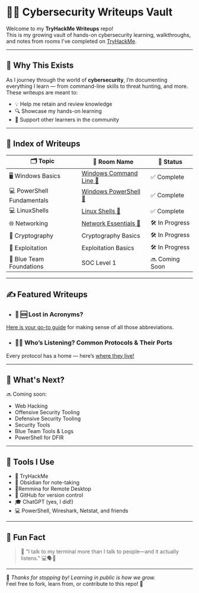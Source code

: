 # 🕵️‍♂️ Cybersecurity Writeups Vault

Welcome to my **TryHackMe Writeups** repo!  
This is my growing vault of hands-on cybersecurity learning, walkthroughs, and notes from rooms I've completed on [TryHackMe](https://tryhackme.com/).

---

## 🎯 Why This Exists

As I journey through the world of **cybersecurity**, I’m documenting everything I learn — from command-line skills to threat hunting, and more.  
These writeups are meant to:

- 💡 Help me retain and review knowledge
- 🔍 Showcase my hands-on learning
- 👥 Support other learners in the community

---

## 🧭 Index of Writeups

| 🗂️ Topic                        | 📖 Room Name                        | 📅 Status       |
|-------------------------------|------------------------------------|-----------------|
| 🖥️ Windows Basics              | [Windows Command Line 📎](https://github.com/Dee-Techie/Cybersecurity-Portfolio/blob/main/Write-Ups/Windows%20Command%20line.md)           | ✅ Complete     |
| 💻 PowerShell Fundamentals     | [Windows PowerShell 📎](https://github.com/Dee-Techie/Cybersecurity-Portfolio/blob/main/Write-Ups/Windows%20PowerShell.md)                | ✅ Complete |
| 💻 LinuxShells      | [Linux Shells 📎](https://github.com/Dee-Techie/Cybersecurity-Portfolio/blob/main/Write-Ups/Linux%20Shells.md)                | ✅ Complete |
| 🌐 Networking        | [Network Essentials 📎](https://github.com/Dee-Techie/Cybersecurity-Portfolio/blob/main/Write-Ups/Networking.md)               | 🛠️ In Progress |
| 🧶 Cryptography        | Cryptography Basics                 | 🛠️ In Progress |
| 🔐 Exploitation           | Exploitation Basics            | 🛠️ In Progress |
| 🧠 Blue Team Foundations       | SOC Level 1                         | 🔜 Coming Soon  |

---

## ✍️ Featured Writeups

- ### 🚧 🆘 Lost in Acronyms? </br>
[Here is your go-to guide](https://github.com/Dee-Techie/Cybersecurity-Portfolio/blob/main/Write-Ups/Common_Abbreviations.md) for making sense of all those abbreviations.


- ### 🚪📨 Who’s Listening? Common Protocols & Their Ports
Every protocol has a home — here’s [where they live!]()

---

## 📌 What's Next?

🔜 Coming soon:  
- Web Hacking
- Offensive Security Tooling
- Defensive Security Tooling
- Security Tools
- Blue Team Tools & Logs   
- PowerShell for DFIR  

---

## 🧰 Tools I Use

- 🧠 TryHackMe  
- 📘 Obsidian for note-taking
- 🔭Remmina for Remote Desktop
- 🐙 GitHub for version control  
- 🎓 ChatGPT (yes, I did!)  
- 💻 PowerShell, Wireshark, Netstat, and friends

---

## 🤹 Fun Fact

> 🧠 "I talk to my terminal more than I talk to people—and it actually listens." 💻🗣️🤖

---

🚀 *Thanks for stopping by! Learning in public is how we grow.*  
Feel free to fork, learn from, or contribute to this repo! 🙌
